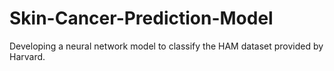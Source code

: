 # Skin-Cancer-Prediction-Model
Developing a neural network model to classify the HAM dataset provided by Harvard.
